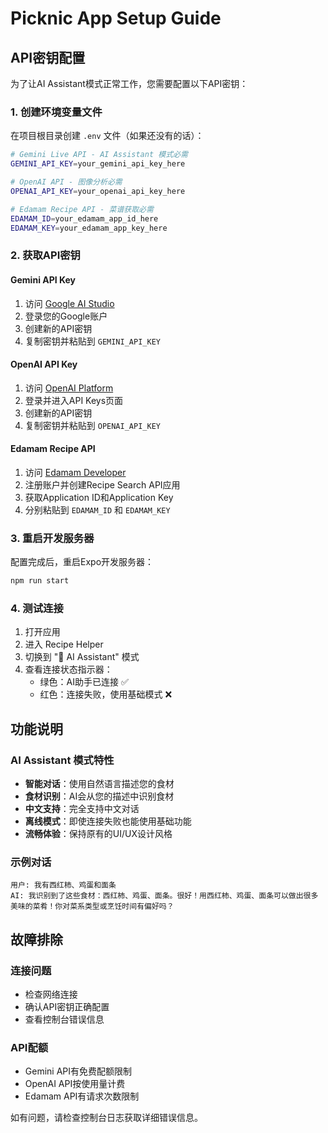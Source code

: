 # Picknic App Setup Guide

## API密钥配置

为了让AI Assistant模式正常工作，您需要配置以下API密钥：

### 1. 创建环境变量文件

在项目根目录创建 `.env` 文件（如果还没有的话）：

```bash
# Gemini Live API - AI Assistant 模式必需
GEMINI_API_KEY=your_gemini_api_key_here

# OpenAI API - 图像分析必需
OPENAI_API_KEY=your_openai_api_key_here

# Edamam Recipe API - 菜谱获取必需
EDAMAM_ID=your_edamam_app_id_here
EDAMAM_KEY=your_edamam_app_key_here
```

### 2. 获取API密钥

#### Gemini API Key
1. 访问 [Google AI Studio](https://aistudio.google.com/)
2. 登录您的Google账户
3. 创建新的API密钥
4. 复制密钥并粘贴到 `GEMINI_API_KEY`

#### OpenAI API Key
1. 访问 [OpenAI Platform](https://platform.openai.com/)
2. 登录并进入API Keys页面
3. 创建新的API密钥
4. 复制密钥并粘贴到 `OPENAI_API_KEY`

#### Edamam Recipe API
1. 访问 [Edamam Developer](https://developer.edamam.com/)
2. 注册账户并创建Recipe Search API应用
3. 获取Application ID和Application Key
4. 分别粘贴到 `EDAMAM_ID` 和 `EDAMAM_KEY`

### 3. 重启开发服务器

配置完成后，重启Expo开发服务器：

```bash
npm run start
```

### 4. 测试连接

1. 打开应用
2. 进入 Recipe Helper
3. 切换到 "🤖 AI Assistant" 模式
4. 查看连接状态指示器：
   - 绿色：AI助手已连接 ✅
   - 红色：连接失败，使用基础模式 ❌

## 功能说明

### AI Assistant 模式特性

- **智能对话**：使用自然语言描述您的食材
- **食材识别**：AI会从您的描述中识别食材
- **中文支持**：完全支持中文对话
- **离线模式**：即使连接失败也能使用基础功能
- **流畅体验**：保持原有的UI/UX设计风格

### 示例对话

```
用户: 我有西红柿、鸡蛋和面条
AI: 我识别到了这些食材：西红柿、鸡蛋、面条。很好！用西红柿、鸡蛋、面条可以做出很多美味的菜肴！你对菜系类型或烹饪时间有偏好吗？
```

## 故障排除

### 连接问题
- 检查网络连接
- 确认API密钥正确配置
- 查看控制台错误信息

### API配额
- Gemini API有免费配额限制
- OpenAI API按使用量计费
- Edamam API有请求次数限制

如有问题，请检查控制台日志获取详细错误信息。 